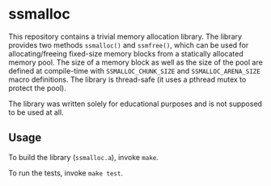 ssmalloc
========

This repository contains a trivial memory allocation library. The library
provides two methods `ssmalloc()` and `ssmfree()`, which can be used for
allocating/freeing fixed-size memory blocks from a statically allocated memory
pool. The size of a memory block as well as the size of the pool are defined at
compile-time with `SSMALLOC_CHUNK_SIZE` and `SSMALLOC_ARENA_SIZE` macro
definitions. The library is thread-safe (it uses a pthread mutex to protect the
pool).

The library was written solely for educational purposes and is not supposed to
be used at all.

Usage
-----

To build the library (`ssmalloc.a`), invoke `make`.

To run the tests, invoke `make test`.
